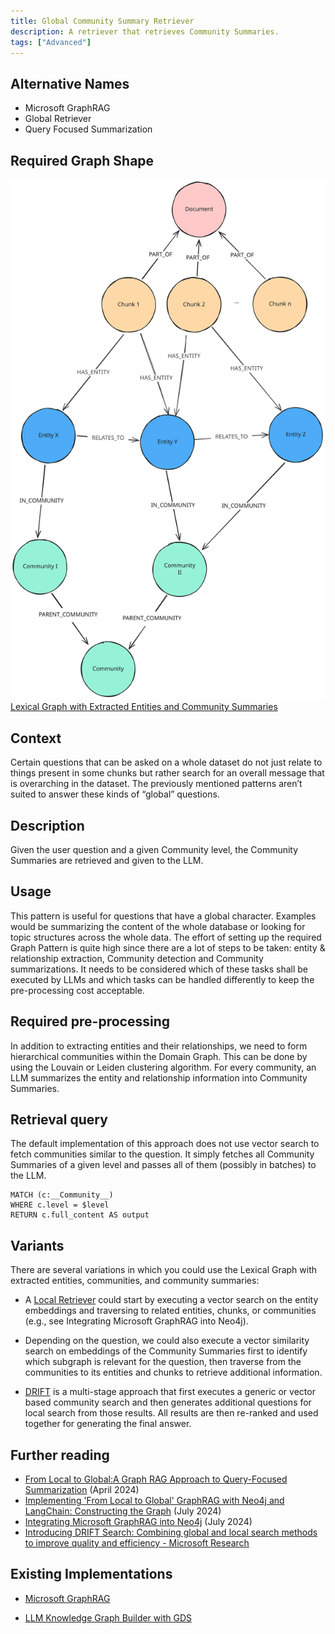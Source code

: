 ```yaml
---
title: Global Community Summary Retriever
description: A retriever that retrieves Community Summaries.
tags: ["Advanced"]
---
```


## Alternative Names

- Microsoft GraphRAG
- Global Retriever
- Query Focused Summarization

## Required Graph Shape

![](../../../../assets/images/knowledge-graph-lexical-graph-extracted-entities-community-summaries.svg)
[Lexical Graph with Extracted Entities and Community Summaries](/reference/knowledge-graph/lexical-graph-extracted-entities-community-summaries)

## Context

Certain questions that can be asked on a whole dataset do not just relate to things present in some chunks but rather search for an overall message that is overarching in the dataset. 
The previously mentioned patterns aren’t suited to answer these kinds of “global” questions.

## Description

Given the user question and a given Community level, the Community Summaries are retrieved and given to the LLM.

## Usage

This pattern is useful for questions that have a global character. 
Examples would be summarizing the content of the whole database or looking for topic structures across the whole data. 
The effort of setting up the required Graph Pattern is quite high since there are a lot of steps to be taken: entity & relationship extraction, Community detection and Community summarizations. 
It needs to be considered which of these tasks shall be executed by LLMs and which tasks can be handled differently to keep the pre-processing cost acceptable.

## Required pre-processing

In addition to extracting entities and their relationships, we need to form hierarchical communities within the Domain Graph. 
This can be done by using the Louvain or Leiden clustering algorithm. For every community, an LLM summarizes the entity and relationship information into Community Summaries.

## Retrieval query

The default implementation of this approach does not use vector search to fetch communities similar to the question.
It simply fetches all Community Summaries of a given level and passes all of them (possibly in batches) to the LLM.

```
MATCH (c:__Community__)
WHERE c.level = $level
RETURN c.full_content AS output
```

## Variants

There are several variations in which you could use the Lexical Graph with extracted entities, communities, and community summaries:

* A [Local Retriever](../graphrag/local-retriever) could start by executing a vector search on the entity embeddings and traversing to related entities, chunks, or communities (e.g., see Integrating Microsoft GraphRAG into Neo4j).

* Depending on the question, we could also execute a vector similarity search on embeddings of the Community Summaries first to identify which subgraph is relevant for the question, then traverse from the communities to its entities and chunks to retrieve additional information.

* [DRIFT](https://www.microsoft.com/en-us/research/blog/introducing-drift-search-combining-global-and-local-search-methods-to-improve-quality-and-efficiency/) is a multi-stage approach that first executes a generic or vector based community search and then generates additional questions for local search from those results. All results are then re-ranked and used together for generating the final answer.

## Further reading

- [From Local to Global:A Graph RAG Approach to Query-Focused Summarization](https://arxiv.org/pdf/2404.16130) (April 2024)
- [Implementing 'From Local to Global' GraphRAG with Neo4j and LangChain: Constructing the Graph](https://neo4j.com/developer-blog/global-graphrag-neo4j-langchain/) (July 2024)
- [Integrating Microsoft GraphRAG into Neo4j](https://towardsdatascience.com/integrating-microsoft-graphrag-into-neo4j-e0d4fa00714c) (July 2024)
- [Introducing DRIFT Search: Combining global and local search methods to improve quality and efficiency - Microsoft Research](https://www.microsoft.com/en-us/research/blog/introducing-drift-search-combining-global-and-local-search-methods-to-improve-quality-and-efficiency/)

## Existing Implementations

- [Microsoft GraphRAG](https://github.com/microsoft/graphrag)
<!-- not supported yet [Neo4j GraphRAG]() -->
- [LLM Knowledge Graph Builder with GDS](https://neo4j.com/labs/genai-ecosystem/llm-graph-builder/)